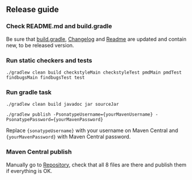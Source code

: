 ## Release guide

### Check README.md and build.gradle

Be sure that [build.gradle](build.gradle), [Changelog](../CHANGELOG.md) and [Readme](../README.md) are updated and contain new, to be released version.

### Run static checkers and tests
`./gradlew clean build checkstyleMain checkstyleTest pmdMain pmdTest findbugsMain findbugsTest test`

### Run gradle task

`./gradlew clean build javadoc jar sourceJar`

`./gradlew publish -PsonatypeUsername={yourMavenUsername} -PsonatypePassword={yourMavenPassword}`

Replace `{sonatypeUsername}` with your username on Maven Central and `{yourMavenPassword}` with Maven Central password.

### Maven Central publish

Manually go to [Repository](https://oss.sonatype.org/#stagingRepositories), check that all 8 files are there and publish them if everything is OK.
